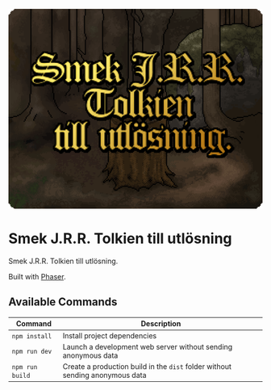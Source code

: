 ![Smek J.R.R. Tolkien till utlösning.](start.png)

# Smek J.R.R. Tolkien till utlösning
Smek J.R.R. Tolkien till utlösning.

Built with [Phaser](https://phaser.io).


## Available Commands

| Command | Description |
|---------|-------------|
| `npm install` | Install project dependencies |
| `npm run dev` | Launch a development web server without sending anonymous data |
| `npm run build` | Create a production build in the `dist` folder without sending anonymous data |
